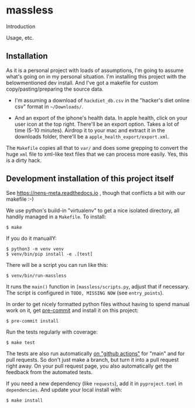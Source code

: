 # massless

Introduction

Usage, etc.

## Installation

As it is a personal project with loads of assumptions, I'm going to assume
what's going on in my personal situation. I'm installing this project with the
belowmentioned dev install. And I've got a makefile for custom
copy/pasting/preparing the source data.

- I'm assuming a download of `hackdiet_db.csv` in the "hacker's diet online
  csv" format in `~/Downloads/`.

- And an export of the iphone's health data. In apple health, click on your
  user icon at the top right. There'll be an export option. Takes a lot of
  time (5-10 minutes). Airdrop it to your mac and extract it in the downloads
  folder, there'll be a `apple_health_export/export.xml`.

The `Makefile` copies all that to `var/` and does some grepping to convert the
huge `xml` file to xml-like text files that we can process more easily. Yes,
this is a dirty hack.


## Development installation of this project itself

See https://nens-meta.readthedocs.io , though that conflicts a bit with our makefile :-)

We use python's build-in "virtualenv" to get a nice isolated
directory, all handily managed in a `Makefile`. To install:

    $ make

If you do it manuallY:

    $ python3 -m venv venv
    $ venv/bin/pip install -e .[test]

There will be a script you can run like this:

    $ venv/bin/run-massless

It runs the `main()` function in `[massless/scripts.py`,
adjust that if necessary. The script is configured in
`TODO, MISSING NOW` (see `entry_points`).

In order to get nicely formatted python files without having to spend
manual work on it, get [pre-commit](https://pre-commit.com/) and install
it on this project:

    $ pre-commit install

Run the tests regularly with coverage:

    $ make test

The tests are also run automatically [on "github
actions"](https://github.com/nens/massless/actions) for
"main" and for pull requests. So don't just make a branch, but turn it into a
pull request right away. On your pull request page, you also automatically get
the feedback from the automated tests.

If you need a new dependency (like `requests`), add it in
`pyproject.toml` in `dependencies`. And update your local install with:

    $ make install
